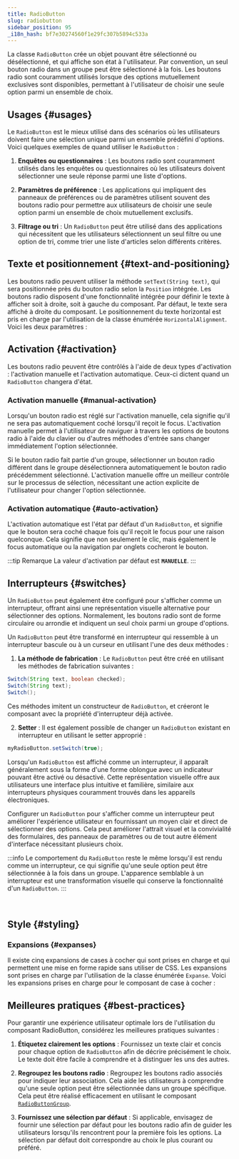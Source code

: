 ```yaml
---
title: RadioButton
slug: radiobutton
sidebar_position: 95
_i18n_hash: bf7e30274560f1e29fc307b5894c533a
---
```

<DocChip chip='shadow' />
<DocChip chip='name' label="dwc-radio" />
<DocChip chip='since' label='23.01' />
<JavadocLink type="foundation" location="com/webforj/component/optioninput/RadioButton" top='true'/>

La classe `RadioButton` crée un objet pouvant être sélectionné ou désélectionné, et qui affiche son état à l'utilisateur. Par convention, un seul bouton radio dans un groupe peut être sélectionné à la fois. Les boutons radio sont couramment utilisés lorsque des options mutuellement exclusives sont disponibles, permettant à l'utilisateur de choisir une seule option parmi un ensemble de choix.

<ComponentDemo 
path='/webforj/radiobuttongroup?' 
javaE='https://raw.githubusercontent.com/webforj/webforj-documentation/refs/heads/main/src/main/java/com/webforj/samples/views/radiobutton/RadioButtonGroupView.java'
height="200px"
/>

## Usages {#usages}

Le `RadioButton` est le mieux utilisé dans des scénarios où les utilisateurs doivent faire une sélection unique parmi un ensemble prédéfini d'options. Voici quelques exemples de quand utiliser le `RadioButton` :

1. **Enquêtes ou questionnaires** : Les boutons radio sont couramment utilisés dans les enquêtes ou questionnaires où les utilisateurs doivent sélectionner une seule réponse parmi une liste d'options.

2. **Paramètres de préférence** : Les applications qui impliquent des panneaux de préférences ou de paramètres utilisent souvent des boutons radio pour permettre aux utilisateurs de choisir une seule option parmi un ensemble de choix mutuellement exclusifs.

3. **Filtrage ou tri** : Un `RadioButton` peut être utilisé dans des applications qui nécessitent que les utilisateurs sélectionnent un seul filtre ou une option de tri, comme trier une liste d'articles selon différents critères.

## Texte et positionnement {#text-and-positioning}

Les boutons radio peuvent utiliser la méthode ```setText(String text)```, qui sera positionnée près du bouton radio selon la `Position` intégrée.
Les boutons radio disposent d'une fonctionnalité intégrée pour définir le texte à afficher soit à droite, soit à gauche du composant. Par défaut, le texte sera affiché à droite du composant. Le positionnement du texte horizontal est pris en charge par l'utilisation de la classe énumérée `HorizontalAlignment`. Voici les deux paramètres : <br/>

<ComponentDemo 
path='/webforj/radiobuttontext?' 
javaE='https://raw.githubusercontent.com/webforj/webforj-documentation/refs/heads/main/src/main/java/com/webforj/samples/views/radiobutton/RadioButtonTextView.java'
height="120px"
/>

## Activation {#activation}

Les boutons radio peuvent être contrôlés à l'aide de deux types d'activation : l'activation manuelle et l'activation automatique. Ceux-ci dictent quand un `RadioButton` changera d'état.

<ComponentDemo 
path='/webforj/radiobuttonactivation?' 
javaE='https://raw.githubusercontent.com/webforj/webforj-documentation/refs/heads/main/src/main/java/com/webforj/samples/views/radiobutton/RadioButtonActivationView.java'
height="175px"
/>

### Activation manuelle {#manual-activation}

Lorsqu'un bouton radio est réglé sur l'activation manuelle, cela signifie qu'il ne sera pas automatiquement coché lorsqu'il reçoit le focus.
L'activation manuelle permet à l'utilisateur de naviguer à travers les options de boutons radio à l'aide du clavier ou d'autres méthodes d'entrée sans changer immédiatement l'option sélectionnée.

Si le bouton radio fait partie d'un groupe, sélectionner un bouton radio différent dans le groupe désélectionnera automatiquement le bouton radio précédemment sélectionné.
L'activation manuelle offre un meilleur contrôle sur le processus de sélection, nécessitant une action explicite de l'utilisateur pour changer l'option sélectionnée.

### Activation automatique {#auto-activation}

L'activation automatique est l'état par défaut d'un `RadioButton`, et signifie que le bouton sera coché chaque fois qu'il reçoit le focus pour une raison quelconque. Cela signifie que non seulement le clic, mais également le focus automatique ou la navigation par onglets cocheront le bouton.

:::tip Remarque
La valeur d'activation par défaut est **`MANUELLE`**.
:::

## Interrupteurs {#switches}

Un `RadioButton` peut également être configuré pour s'afficher comme un interrupteur, offrant ainsi une représentation visuelle alternative pour sélectionner des options. Normalement, les boutons radio sont de forme circulaire ou arrondie et indiquent un seul choix parmi un groupe d'options.

<ComponentDemo 
path='/webforj/radiobuttonswitch?' 
javaE='https://raw.githubusercontent.com/webforj/webforj-documentation/refs/heads/main/src/main/java/com/webforj/samples/views/radiobutton/RadioButtonSwitchView.java'
height="120px"
/>

Un `RadioButton` peut être transformé en interrupteur qui ressemble à un interrupteur bascule ou à un curseur en utilisant l'une des deux méthodes :

1. **La méthode de fabrication** : Le `RadioButton` peut être créé en utilisant les méthodes de fabrication suivantes :

```java
Switch(String text, boolean checked);
Switch(String text);
Switch();
```

Ces méthodes imitent un constructeur de `RadioButton`, et créeront le composant avec la propriété d'interrupteur déjà activée.

2. **Setter** : Il est également possible de changer un `RadioButton` existant en interrupteur en utilisant le setter approprié :

```java
myRadioButton.setSwitch(true);
```

Lorsqu'un `RadioButton` est affiché comme un interrupteur, il apparaît généralement sous la forme d'une forme oblongue avec un indicateur pouvant être activé ou désactivé. Cette représentation visuelle offre aux utilisateurs une interface plus intuitive et familière, similaire aux interrupteurs physiques couramment trouvés dans les appareils électroniques.

Configurer un `RadioButton` pour s'afficher comme un interrupteur peut améliorer l'expérience utilisateur en fournissant un moyen clair et direct de sélectionner des options. Cela peut améliorer l'attrait visuel et la convivialité des formulaires, des panneaux de paramètres ou de tout autre élément d'interface nécessitant plusieurs choix.

:::info
Le comportement du `RadioButton` reste le même lorsqu'il est rendu comme un interrupteur, ce qui signifie qu'une seule option peut être sélectionnée à la fois dans un groupe. L'apparence semblable à un interrupteur est une transformation visuelle qui conserve la fonctionnalité d'un `RadioButton`.
:::

<br/>

## Style {#styling}

### Expansions {#expanses}
Il existe cinq expansions de cases à cocher qui sont prises en charge et qui permettent une mise en forme rapide sans utiliser de CSS.
Les expansions sont prises en charge par l'utilisation de la classe énumérée `Expanse`. Voici les expansions prises en charge pour le composant de case à cocher : <br/>

<TableBuilder name="RadioButton" />

## Meilleures pratiques {#best-practices}

Pour garantir une expérience utilisateur optimale lors de l'utilisation du composant RadioButton, considérez les meilleures pratiques suivantes :

1. **Étiquetez clairement les options** : Fournissez un texte clair et concis pour chaque option de `RadioButton` afin de décrire précisément le choix. Le texte doit être facile à comprendre et à distinguer les uns des autres.

2. **Regroupez les boutons radio** : Regroupez les boutons radio associés pour indiquer leur association. Cela aide les utilisateurs à comprendre qu'une seule option peut être sélectionnée dans un groupe spécifique. Cela peut être réalisé efficacement en utilisant le composant [`RadioButtonGroup`](/docs/components/radiobuttongroup).

3. **Fournissez une sélection par défaut** : Si applicable, envisagez de fournir une sélection par défaut pour les boutons radio afin de guider les utilisateurs lorsqu'ils rencontrent pour la première fois les options. La sélection par défaut doit correspondre au choix le plus courant ou préféré.
